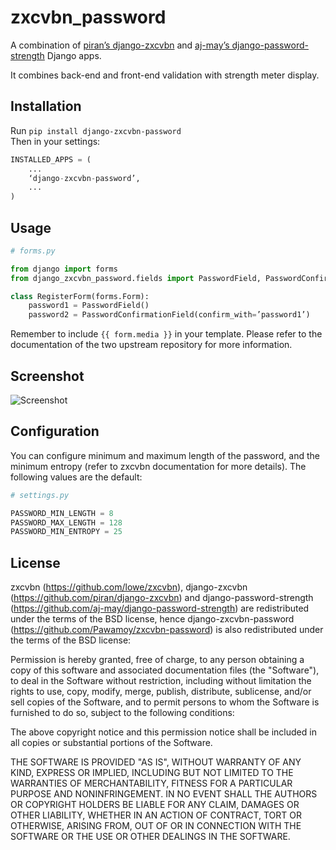 zxcvbn_password
=======

A combination of
[piran’s django-zxcvbn](https://github.com/piran/django-zxcvbn) and
[aj-may’s django-password-strength](https://github.com/aj-may/django-password-strength)
Django apps.

It combines back-end and front-end validation with strength meter display.

Installation
------------

Run `pip install django-zxcvbn-password`  
Then in your settings:

```python
INSTALLED_APPS = (
    ...
    ‘django-zxcvbn-password’,
    ...
)
```

Usage
-----

```python
# forms.py

from django import forms
from django_zxcvbn_password.fields import PasswordField, PasswordConfirmationField

class RegisterForm(forms.Form):
    password1 = PasswordField()
    password2 = PasswordConfirmationField(confirm_with=’password1’)
```

Remember to include `{{ form.media }}` in your template.
Please refer to the documentation of the two upstream repository for more information.

Screenshot
----------

![Screenshot](http://img15.hostingpics.net/pics/295712Capturedu20150201153746.png)


Configuration
-------------

You can configure minimum and maximum length of the password,
and the minimum entropy (refer to zxcvbn documentation for more details).
The following values are the default:

```python
# settings.py

PASSWORD_MIN_LENGTH = 8
PASSWORD_MAX_LENGTH = 128
PASSWORD_MIN_ENTROPY = 25
```

License
-------

zxcvbn (https://github.com/lowe/zxcvbn),
django-zxcvbn (https://github.com/piran/django-zxcvbn) and
django-password-strength (https://github.com/aj-may/django-password-strength)
are redistributed under the terms of the BSD license, hence django-zxcvbn-password (https://github.com/Pawamoy/zxcvbn-password) is also redistributed under the terms of the BSD license:

Permission is hereby granted, free of charge, to any person obtaining a copy of this software and associated documentation files (the "Software"), to deal in the Software without restriction, including without limitation the rights to use, copy, modify, merge, publish, distribute, sublicense, and/or sell copies of the Software, and to permit persons to whom the Software is furnished to do so, subject to the following conditions:

The above copyright notice and this permission notice shall be included in all copies or substantial portions of the Software.

THE SOFTWARE IS PROVIDED "AS IS", WITHOUT WARRANTY OF ANY KIND, EXPRESS OR IMPLIED, INCLUDING BUT NOT LIMITED TO THE WARRANTIES OF MERCHANTABILITY, FITNESS FOR A PARTICULAR PURPOSE AND NONINFRINGEMENT. IN NO EVENT SHALL THE AUTHORS OR COPYRIGHT HOLDERS BE LIABLE FOR ANY CLAIM, DAMAGES OR OTHER LIABILITY, WHETHER IN AN ACTION OF CONTRACT, TORT OR OTHERWISE, ARISING FROM, OUT OF OR IN CONNECTION WITH THE SOFTWARE OR THE USE OR OTHER DEALINGS IN THE SOFTWARE.

